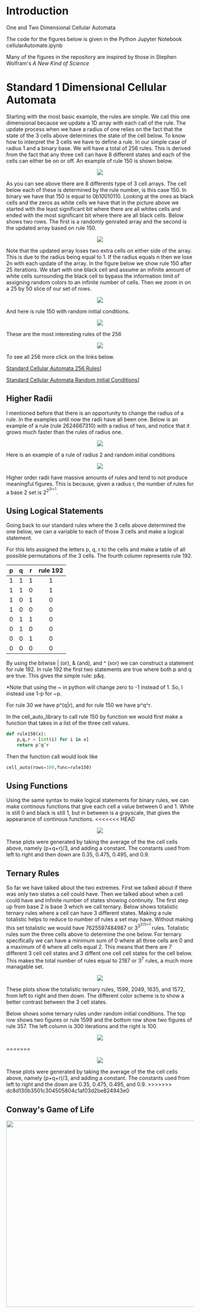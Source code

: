 # Introduction
One and Two Dimensional Cellular Automata

The code for the figures below is given in the Python Jupyter Notebook cellularAutomate.ipynb 

Many of the figures in the repository are inspired by those in Stephen Wolfram's _A New Kind of Science_

# Standard 1 Dimensional Cellular Automata
Starting with the most basic example, the rules are simple.  We call this one
dimensional because we update a 1D array with each call of the rule.  The update
process when we have a radius of one relies on the fact that the state of the
3 cells above determines the state of the cell below.  To know how to interpret
the 3 cells we have to define a rule.  In our simple case of radius 1 and a binary
base.  We will have a total of 256 rules.  This is derived from the fact that
any three cell can have 8 different states and each of the cells can either
be on or off.  An example of rule 150 is shown below.

<p align="center">
<img align="center" src="https://raw.githubusercontent.com/Nick-Kurt-Butler/cellularAutomata/master/media/RuleBlock150.jpg" />
</p>

As you can see above there are 8 differents type of 3 cell arrays.  The cell
below each of these is determined by the rule number, is this case 150.
In binary we have that 150 is equal to 0b10010110.  Looking at the ones as
black cells and the zeros as white cells we have that in the picture above
we started with the least significant bit where there are all whites cells and
ended with the most significant bit where there are all black cells. Below
shows two rows.  The first is a randomly genrated array and the second is the
updated array based on rule 150.

<p align="center">
  <img src="https://raw.githubusercontent.com/Nick-Kurt-Butler/cellularAutomata/master/media/Rule150Rows2rand.png">
</p>

Note that the updated array loses two extra cells on either side of the array.
This is due to the radius being equal to 1.  If the radius equals n then we lose
2n with each update of the array.  In the figure below we show rule 150 after
25 iterations. We start with one black cell and assume an infinite amount of 
white cells surrounding the black cell to bypass the information limit of assigning
random colors to an infinite number of cells.  Then we zoom in on a 25 by 50 slice
of our set of rows.

<p align="center">
  <img src="https://github.com/Nick-Kurt-Butler/cellularAutomata/blob/master/media/Rule150Rows25.png" />
</p>

And here is rule 150 with random initial conditions.

<p align="center">
  <img align="center" src="https://github.com/Nick-Kurt-Butler/cellularAutomata/blob/master/media/Rule150Rows25Rand.png" />
</p>
These are the most interesting rules of the 256

<p align="center">
  <img src="https://github.com/Nick-Kurt-Butler/cellularAutomata/blob/master/media/4StandardRules.png" />
</p>

To see all 256 more click on the links below.

[Standard Cellular Automata 256 Rules](https://raw.githubusercontent.com/Nick-Kurt-Butler/cellularAutomata/master/media/1D_Cell_Auto.pdf)]

[Standard Cellular Automata Random Initial Conditions](https://raw.githubusercontent.com/Nick-Kurt-Butler/cellularAutomata/master/media/1D_Cell_Auto_Random_IC.pdf)]

## Higher Radii
I mentioned before that there is an opportunity to change the radius of a rule. 
In the examples until now the radii have all been one.  Below is an example of
a rule (rule 2624667310) with a radius of two, and notice that it grows much faster than the rules
of radius one.
<p align="center">
  <img src="https://github.com/Nick-Kurt-Butler/cellularAutomata/blob/master/media/Radius2Standard.png" />
</p>
Here is an example of a rule of radius 2 and random initial conditions
<p align="center">
  <img src="https://github.com/Nick-Kurt-Butler/cellularAutomata/blob/master/media/Rule4067213884.png" />
</p>
Higher order radii have massive amounts of rules and tend to not produce meaningful 
figures. This is because, given a radius r, the number of rules for a base 2 set is 2<sup>2<sup>2r+1</sup></sup>.

## Using Logical Statements

Going back to our standard rules where the 3 cells above determined the one below, we
can a variable to each of those 3 cells and make a logical statement.

For this lets assigned the letters p, q, r to the cells and make a table of all
possible permutations of the 3 cells.  The fourth column represents rule 192.

p|q|r|rule 192
-|-|-|:------:
1|1|1|   1
1|1|0|   1
1|0|1|   0
1|0|0|   0
0|1|1|   0
0|1|0|   0
0|0|1|   0
0|0|0|   0

By using the bitwise | (or), & (and), and ^ (xor) we can construct a statement
for rule 192.  In rule 192 the first two statements are true where both p and q
are true.  This gives the simple rule: p&q.

*Note that using the ~ in python will change zero to -1 instead of 1. So, I
instead use 1-p for ~p.

For rule 30 we have p^(q|r), and for rule 150 we have p^q^r.

In the cell_auto_library to call rule 150 by function we would first make a function
that takes in a list of the three cell values.
```python
def rule150(x):
	p,q,r = [int(i) for i in x]
	return p^q^r
```
Then the function call would look like
```python
cell_auto(rows=100,func=rule150)
```
## Using Functions

Using the same syntax to make logical statements for binary rules, we can make
continous functions that give each cell a value between 0 and 1.  White is still
0 and black is still 1, but in between is a grayscale, that gives the appearance
of continous functions.
<<<<<<< HEAD
<p align="center">
  <img align="center" src="https://github.com/Nick-Kurt-Butler/cellularAutomata/blob/master/media/continuousCellAuto.png" />
</p>
These plots were generated by taking the average of the the cell cells above, namely (p+q+r)/3, and adding a constant.
The constants used from left to right and then down are 0.35, 0.475, 0.495, and 0.9.

## Ternary Rules
So far we have talked about the two extremes.  First we talked about if there was only two states a cell could have.
Then we talked about when a cell could have and infinite number of states showing continuity.  The first step up from
base 2 is base 3 which we call ternary.  Below shows totalistic ternary rules where a cell can have 3 different states.
Making a rule totalistic helps to reduce to number of rules a set may have.  Without making this set totalistic we would
have 7625597484987 or 3<sup>3<sup>2(1)+1</sup></sup> rules. Totalistic rules sum the three cells above to determine the
one below.  For ternary specifically we can have a minimum sum of 0 where all three cells are 0 and a maximum of 6
where all cells equal 2.  This means that there are 7 different 3 cell cell states and 3 diffent one cell cell states for
the cell below.  This makes the total number of rules equal to 2187 or 3<sup>7</sup> rules, a much more managable set.
<p align="center">
  <img align="center" src="https://github.com/Nick-Kurt-Butler/cellularAutomata/blob/master/media/ternary.png" />
</p>
These plots show the totalistic ternary rules, 1599, 2049, 1635, and 1572, from left to right and then down.
The different color scheme is to show a better contrast between the 3 cell states.

Below shows some ternary rules under random initial conditions. The top row shows two figures or rule 1599 and the
bottom row show two figures of rule 357. The left column is 300 iterations and the right is 100.
<p align="center">
  <img align="center" src="https://github.com/Nick-Kurt-Butler/cellularAutomata/blob/master/media/ternaryRandom.png" />
</p>

=======
<p align="center">
  <img align="center" src="https://github.com/Nick-Kurt-Butler/cellularAutomata/blob/master/media/continuousCellAuto.png" />
</p>
These plots were generated by taking the average of the the cell cells above, namely (p+q+r)/3, and adding a constant.
The constants used from left to right and the down are 0.35, 0.475, 0.495, and 0.9.
>>>>>>> dc8d130b3501c304505804c1af03d2be824943e0

## Conway's Game of Life
<img src="https://github.com/Nick-Kurt-Butler/cellularAutomata/blob/master/media/conway.gif" width="1000" height="500" />

